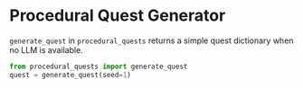 # Procedural Quest Generator

`generate_quest` in `procedural_quests` returns a simple quest dictionary when no LLM is available.

```python
from procedural_quests import generate_quest
quest = generate_quest(seed=1)
``` 
